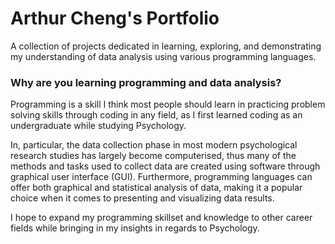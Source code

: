 # Arthur Cheng's Portfolio
A collection of projects dedicated in learning, exploring, and demonstrating my understanding of data analysis using various programming languages.

### Why are you learning programming and data analysis?
Programming is a skill I think most people should learn in practicing problem solving skills through coding in any field, as I first learned coding as an undergraduate while studying Psychology. 

In, particular, the data collection phase in most modern psychological research studies has largely become computerised, thus many of the methods and tasks used to collect data are created using software through graphical user interface (GUI). Furthermore, programming languages can offer both graphical and statistical analysis of data, making it a popular choice when it comes to presenting and visualizing data results. 

I hope to expand my programming skillset and knowledge to other career fields while bringing in my insights in regards to Psychology.
